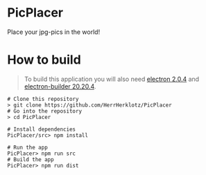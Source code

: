 # PicPlacer
Place your jpg-pics in the world!

# How to build
> To build this application you will also need [electron 2.0.4](https://www.npmjs.com/package/electron) and [electron-builder 20.20.4](https://www.npmjs.com/package/electron-builder).
```shell
# Clone this repository
> git clone https://github.com/HerrHerklotz/PicPlacer
# Go into the repository
> cd PicPlacer

# Install dependencies
PicPlacer/src> npm install

# Run the app
PicPlacer> npm run src
# Build the app
PicPlacer> npm run dist
```
